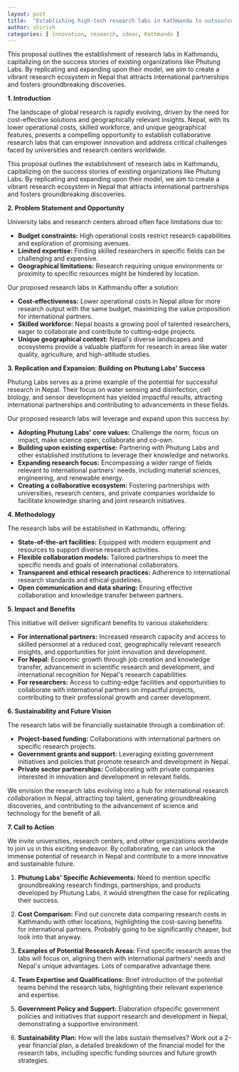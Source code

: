 ```yaml
---
layout: post
title:  "Establishing high-tech research labs in Kathmandu to outsource research and innovation from foreign Universities"
author: shirish
categories: [ innovation, research, ideas, Kathmandu ]
---
```


This proposal outlines the establishment of research labs in Kathmandu, capitalizing on the success stories of existing organizations like Phutung Labs. By replicating and expanding upon their model, we aim to create a vibrant research ecosystem in Nepal that attracts international partnerships and fosters groundbreaking discoveries.

**1. Introduction**

The landscape of global research is rapidly evolving, driven by the need for cost-effective solutions and geographically relevant insights. Nepal, with its lower operational costs, skilled workforce, and unique geographical features, presents a compelling opportunity to establish collaborative research labs that can empower innovation and address critical challenges faced by universities and research centers worldwide.

This proposal outlines the establishment of research labs in Kathmandu, capitalizing on the success stories of existing organizations like Phutung Labs. By replicating and expanding upon their model, we aim to create a vibrant research ecosystem in Nepal that attracts international partnerships and fosters groundbreaking discoveries.

**2. Problem Statement and Opportunity**

University labs and research centers abroad often face limitations due to:

-   **Budget constraints:** High operational costs restrict research capabilities and exploration of promising avenues.
-   **Limited expertise:** Finding skilled researchers in specific fields can be challenging and expensive.
-   **Geographical limitations:** Research requiring unique environments or proximity to specific resources might be hindered by location.

Our proposed research labs in Kathmandu offer a solution:

-   **Cost-effectiveness:** Lower operational costs in Nepal allow for more research output with the same budget, maximizing the value proposition for international partners.
-   **Skilled workforce:** Nepal boasts a growing pool of talented researchers, eager to collaborate and contribute to cutting-edge projects.
-   **Unique geographical context:** Nepal's diverse landscapes and ecosystems provide a valuable platform for research in areas like water quality, agriculture, and high-altitude studies.

**3. Replication and Expansion: Building on Phutung Labs' Success**

Phutung Labs serves as a prime example of the potential for successful research in Nepal. Their focus on water sensing and disinfection, cell biology, and sensor development has yielded impactful results, attracting international partnerships and contributing to advancements in these fields.

Our proposed research labs will leverage and expand upon this success by:

-   **Adopting Phutung Labs' core values:** Challenge the norm, focus on impact, make science open, collaborate and co-own.
-   **Building upon existing expertise:** Partnering with Phutung Labs and other established institutions to leverage their knowledge and networks.
-   **Expanding research focus:** Encompassing a wider range of fields relevant to international partners' needs, including material sciences, engineering, and renewable energy.
-   **Creating a collaborative ecosystem:** Fostering partnerships with universities, research centers, and private companies worldwide to facilitate knowledge sharing and joint research initiatives.

**4. Methodology**

The research labs will be established in Kathmandu, offering:

-   **State-of-the-art facilities:** Equipped with modern equipment and resources to support diverse research activities.
-   **Flexible collaboration models:** Tailored partnerships to meet the specific needs and goals of international collaborators.
-   **Transparent and ethical research practices:** Adherence to international research standards and ethical guidelines.
-   **Open communication and data sharing:** Ensuring effective collaboration and knowledge transfer between partners.

**5. Impact and Benefits**

This initiative will deliver significant benefits to various stakeholders:

-   **For international partners:** Increased research capacity and access to skilled personnel at a reduced cost, geographically relevant research insights, and opportunities for joint innovation and development.
-   **For Nepal:** Economic growth through job creation and knowledge transfer, advancement in scientific research and development, and international recognition for Nepal's research capabilities.
-   **For researchers:** Access to cutting-edge facilities and opportunities to collaborate with international partners on impactful projects, contributing to their professional growth and career development.

**6. Sustainability and Future Vision**

The research labs will be financially sustainable through a combination of:

-   **Project-based funding:** Collaborations with international partners on specific research projects.
-   **Government grants and support:** Leveraging existing government initiatives and policies that promote research and development in Nepal.
-   **Private sector partnerships:** Collaborating with private companies interested in innovation and development in relevant fields.

We envision the research labs evolving into a hub for international research collaboration in Nepal, attracting top talent, generating groundbreaking discoveries, and contributing to the advancement of science and technology for the benefit of all.

**7. Call to Action**

We invite universities, research centers, and other organizations worldwide to join us in this exciting endeavor. By collaborating, we can unlock the immense potential of research in Nepal and contribute to a more innovative and sustainable future.

1.  **Phutung Labs' Specific Achievements:** Need to mention specific groundbreaking research findings, partnerships, and products developed by Phutung Labs, it would strengthen the case for replicating their success.

3.  **Cost Comparison:** Find out concrete data comparing research costs in Kathmandu with other locations, highlighting the cost-saving benefits for international partners. Probably going to be significantly cheaper, but look into that anyway.

5.  **Examples of Potential Research Areas:** Find specific research areas the labs will focus on, aligning them with international partners' needs and Nepal's unique advantages. Lots of comparative advantage there.

7.  **Team Expertise and Qualifications:** Brief introduction of the potential teams behind the research labs, highlighting their relevant experience and expertise.

9.  **Government Policy and Support:** Elaboration ofspecific government policies and initiatives that support research and development in Nepal, demonstrating a supportive environment.

11. **Sustainability Plan:** How will the labs sustain themselves? Work out a 2-year financial plan, a detailed breakdown of the financial model for the research labs, including specific funding sources and future growth strategies.

